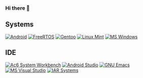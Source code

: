 ### Hi there 👋

## Systems
[![Android](https://img.shields.io/badge/Android-3DDC84?style=for-the-badge&logo=android&logoColor=white)](https://www.android.com/)
[![FreeRTOS](https://img.shields.io/static/v1?style=for-the-badge&message=FreeRTOS&color=0091BD&logo=Arm&logoColor=FFFFFF&label=)](https://www.freertos.org/)
[![Gentoo](https://img.shields.io/static/v1?style=for-the-badge&message=Gentoo&color=54487A&logo=Gentoo&logoColor=FFFFFF&label=)](https://www.gentoo.org/)
[![Linux Mint](https://img.shields.io/static/v1?style=for-the-badge&message=Linux+Mint&color=222222&logo=Linux+Mint&logoColor=87CF3E&label=)](https://linuxmint.com/)
[![MS Windows](https://img.shields.io/badge/MS%20Windows-0078D6?style=for-the-badge&logo=windows&logoColor=white)](https://www.microsoft.com/windows/)

## IDE
[![Ac6 System Workbench](https://img.shields.io/static/v1?style=for-the-badge&message=Ac6%20System%20Workbench&color=0091BD&logo=Eclipse&logoColor=FFFFFF&label=)](https://www.ac6-tools.com/content.php/content_sw4mcu)
[![Android Studio](https://img.shields.io/badge/Android%20Studio-3DDC84.svg?style=for-the-badge&logo=android-studio&logoColor=white)](https://developer.android.com/studio)
[![GNU Emacs](https://img.shields.io/badge/GNU%20Emacs-%237F5AB6.svg?&style=for-the-badge&logo=gnu-emacs&logoColor=white)](https://www.gnu.org/software/emacs/)
[![MS Visual Studio](https://img.shields.io/badge/MS%20Visual%20Studio-5C2D91.svg?style=for-the-badge&logo=visual-studio&logoColor=white)](https://visualstudio.microsoft.com/)
[![IAR Systems](https://img.shields.io/static/v1?style=for-the-badge&message=IAR%20Systems&color=FFDD00&label=)](https://www.iar.com/)
